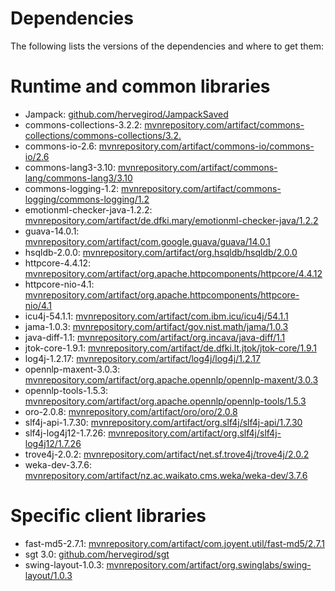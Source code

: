 # Dependencies
The following lists the versions of the dependencies and where to get them:

# Runtime and common libraries
* Jampack: [github.com/hervegirod/JampackSaved](https://github.com/hervegirod/JampackSaved)
* commons-collections-3.2.2: [mvnrepository.com/artifact/commons-collections/commons-collections/3.2.](https://mvnrepository.com/artifact/commons-collections/commons-collections/3.2.2)
* commons-io-2.6: [mvnrepository.com/artifact/commons-io/commons-io/2.6](https://mvnrepository.com/artifact/commons-io/commons-io/2.6)
* commons-lang3-3.10: [mvnrepository.com/artifact/commons-lang/commons-lang3/3.10](https://mvnrepository.com/artifact/commons-lang/commons-lang3/3.10)
* commons-logging-1.2: [mvnrepository.com/artifact/commons-logging/commons-logging/1.2](https://mvnrepository.com/artifact/commons-logging/commons-logging/1.2)
* emotionml-checker-java-1.2.2: [mvnrepository.com/artifact/de.dfki.mary/emotionml-checker-java/1.2.2](https://mvnrepository.com/artifact/de.dfki.mary/emotionml-checker-java/1.2.2)
* guava-14.0.1: [mvnrepository.com/artifact/com.google.guava/guava/14.0.1](https://mvnrepository.com/artifact/com.google.guava/guava/14.0.1)
* hsqldb-2.0.0: [mvnrepository.com/artifact/org.hsqldb/hsqldb/2.0.0](https://mvnrepository.com/artifact/org.hsqldb/hsqldb/2.0.0)
* httpcore-4.4.12: [mvnrepository.com/artifact/org.apache.httpcomponents/httpcore/4.4.12](https://mvnrepository.com/artifact/org.apache.httpcomponents/httpcore/4.4.12)
* httpcore-nio-4.1: [mvnrepository.com/artifact/org.apache.httpcomponents/httpcore-nio/4.1](https://mvnrepository.com/artifact/org.apache.httpcomponents/httpcore-nio/4.1)
* icu4j-54.1.1: [mvnrepository.com/artifact/com.ibm.icu/icu4j/54.1.1](https://mvnrepository.com/artifact/com.ibm.icu/icu4j/54.1.1)
* jama-1.0.3: [mvnrepository.com/artifact/gov.nist.math/jama/1.0.3](https://mvnrepository.com/artifact/gov.nist.math/jama/1.0.3)
* java-diff-1.1: [mvnrepository.com/artifact/org.incava/java-diff/1.1](https://mvnrepository.com/artifact/org.incava/java-diff/1.1)
* jtok-core-1.9.1: [mvnrepository.com/artifact/de.dfki.lt.jtok/jtok-core/1.9.1](https://mvnrepository.com/artifact/de.dfki.lt.jtok/jtok-core/1.9.1)
* log4j-1.2.17: [mvnrepository.com/artifact/log4j/log4j/1.2.17](https://mvnrepository.com/artifact/log4j/log4j/1.2.17)
* opennlp-maxent-3.0.3: [mvnrepository.com/artifact/org.apache.opennlp/opennlp-maxent/3.0.3](https://mvnrepository.com/artifact/org.apache.opennlp/opennlp-maxent/3.0.3)
* opennlp-tools-1.5.3: [mvnrepository.com/artifact/org.apache.opennlp/opennlp-tools/1.5.3](https://mvnrepository.com/artifact/org.apache.opennlp/opennlp-tools/1.5.3)
* oro-2.0.8: [mvnrepository.com/artifact/oro/oro/2.0.8](https://mvnrepository.com/artifact/oro/oro/2.0.8)
* slf4j-api-1.7.30: [mvnrepository.com/artifact/org.slf4j/slf4j-api/1.7.30](https://mvnrepository.com/artifact/org.slf4j/slf4j-api/1.7.30)
* slf4j-log4j12-1.7.26: [mvnrepository.com/artifact/org.slf4j/slf4j-log4j12/1.7.26](https://mvnrepository.com/artifact/org.slf4j/slf4j-log4j12/1.7.26)
* trove4j-2.0.2: [mvnrepository.com/artifact/net.sf.trove4j/trove4j/2.0.2](https://mvnrepository.com/artifact/net.sf.trove4j/trove4j/2.0.2)
* weka-dev-3.7.6: [mvnrepository.com/artifact/nz.ac.waikato.cms.weka/weka-dev/3.7.6](https://mvnrepository.com/artifact/nz.ac.waikato.cms.weka/weka-dev/3.7.6)

# Specific client libraries
* fast-md5-2.7.1: [mvnrepository.com/artifact/com.joyent.util/fast-md5/2.7.1](https://mvnrepository.com/artifact/com.joyent.util/fast-md5/2.7.1)
* sgt 3.0: [github.com/hervegirod/sgt](https://github.com/hervegirod/sgt)
* swing-layout-1.0.3: [mvnrepository.com/artifact/org.swinglabs/swing-layout/1.0.3](https://mvnrepository.com/artifact/org.swinglabs/swing-layout/1.0.3)


